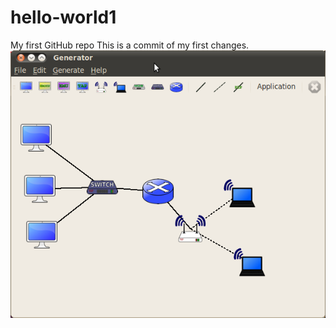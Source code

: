 # hello-world1
My first GitHub repo
This is a commit of my first changes.
![alt text](Ns-3-generator-test.png "Screenshot of Topology Generator")
